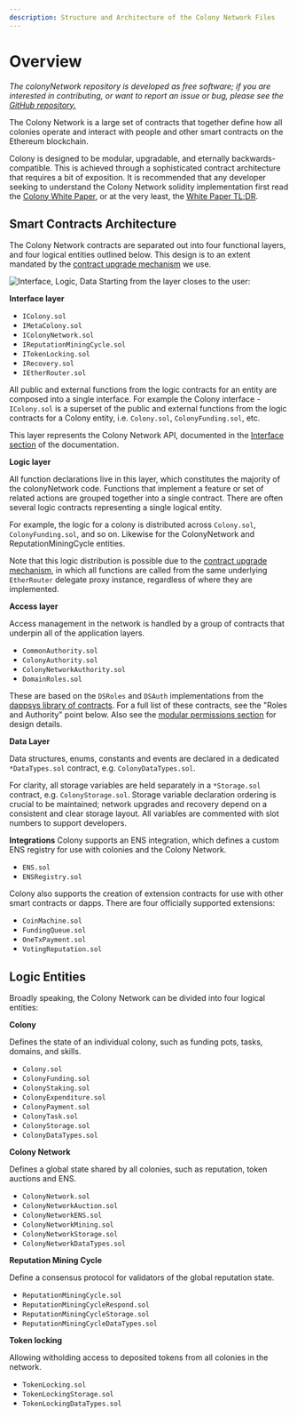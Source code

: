 ```yaml
---
description: Structure and Architecture of the Colony Network Files
---
```


# Overview

_The colonyNetwork repository is developed as free software; if you are interested in contributing, or want to report an issue or bug, please see the_ [_GitHub repository._](https://github.com/JoinColony/colonyNetwork)

The Colony Network is a large set of contracts that together define how all colonies operate and interact with people and other smart contracts on the Ethereum blockchain.

Colony is designed to be modular, upgradable, and eternally backwards-compatible. This is achieved through a sophisticated contract architecture that requires a bit of exposition. It is recommended that any developer seeking to understand the Colony Network solidity implementation first read the [Colony White Paper](https://colony.io/whitepaper.pdf), or at the very least, the [White Paper TL;DR](../tldr/).

## Smart Contracts Architecture

The Colony Network contracts are separated out into four functional layers, and four logical entities outlined below. This design is to an extent mandated by the [contract upgrade mechanism](../../colonynetwork/docs-upgrade-design/) we use.

![Interface, Logic, Data](img/colonyNetwork\_diagram\_r12.png) Starting from the layer closes to the user:

**Interface layer**

* `IColony.sol`
* `IMetaColony.sol`
* `IColonyNetwork.sol`
* `IReputationMiningCycle.sol`
* `ITokenLocking.sol`
* `IRecovery.sol`
* `IEtherRouter.sol`

All public and external functions from the logic contracts for an entity are composed into a single interface. For example the Colony interface - `IColony.sol` is a superset of the public and external functions from the logic contracts for a Colony entity, i.e. `Colony.sol`, `ColonyFunding.sol`, etc.

This layer represents the Colony Network API, documented in the [Interface section](https://docs.colony.io/colonynetwork/interface-ietherrouter) of the documentation.

**Logic layer**

All function declarations live in this layer, which constitutes the majority of the colonyNetwork code. Functions that implement a feature or set of related actions are grouped together into a single contract. There are often several logic contracts representing a single logical entity.

For example, the logic for a colony is distributed across `Colony.sol`, `ColonyFunding.sol`, and so on. Likewise for the ColonyNetwork and ReputationMiningCycle entities.

Note that this logic distribution is possible due to the [contract upgrade mechanism](../../colonynetwork/docs-upgrade-design/), in which all functions are called from the same underlying `EtherRouter` delegate proxy instance, regardless of where they are implemented.

**Access layer**

Access management in the network is handled by a group of contracts that underpin all of the application layers.

* `CommonAuthority.sol`
* `ColonyAuthority.sol`
* `ColonyNetworkAuthority.sol`
* `DomainRoles.sol`

These are based on the `DSRoles` and `DSAuth` implementations from the [dappsys library of contracts](https://github.com/dapphub/dappsys-monolithic). For a full list of these contracts, see the "Roles and Authority" point below. Also see the [modular permissions section](../tldr/permissions.md) for design details.

**Data Layer**

Data structures, enums, constants and events are declared in a dedicated `*DataTypes.sol` contract, e.g. `ColonyDataTypes.sol`.

For clarity, all storage variables are held separately in a `*Storage.sol` contract, e.g. `ColonyStorage.sol`. Storage variable declaration ordering is crucial to be maintained; network upgrades and recovery depend on a consistent and clear storage layout. All variables are commented with slot numbers to support developers.

**Integrations** Colony supports an ENS integration, which defines a custom ENS registry for use with colonies and the Colony Network.

* `ENS.sol`
* `ENSRegistry.sol`

Colony also supports the creation of extension contracts for use with other smart contracts or dapps. There are four officially supported extensions:

* `CoinMachine.sol`
* `FundingQueue.sol`
* `OneTxPayment.sol`
* `VotingReputation.sol`

## Logic Entities

Broadly speaking, the Colony Network can be divided into four logical entities:

**Colony**

Defines the state of an individual colony, such as funding pots, tasks, domains, and skills.

* `Colony.sol`
* `ColonyFunding.sol`
* `ColonyStaking.sol`
* `ColonyExpenditure.sol`
* `ColonyPayment.sol`
* `ColonyTask.sol`
* `ColonyStorage.sol`
* `ColonyDataTypes.sol`

**Colony Network**

Defines a global state shared by all colonies, such as reputation, token auctions and ENS.

* `ColonyNetwork.sol`
* `ColonyNetworkAuction.sol`
* `ColonyNetworkENS.sol`
* `ColonyNetworkMining.sol`
* `ColonyNetworkStorage.sol`
* `ColonyNetworkDataTypes.sol`

**Reputation Mining Cycle**

Define a consensus protocol for validators of the global reputation state.

* `ReputationMiningCycle.sol`
* `ReputationMiningCycleRespond.sol`
* `ReputationMiningCycleStorage.sol`
* `ReputationMiningCycleDataTypes.sol`

**Token locking**

Allowing witholding access to deposited tokens from all colonies in the network.

* `TokenLocking.sol`
* `TokenLockingStorage.sol`
* `TokenLockingDataTypes.sol`

